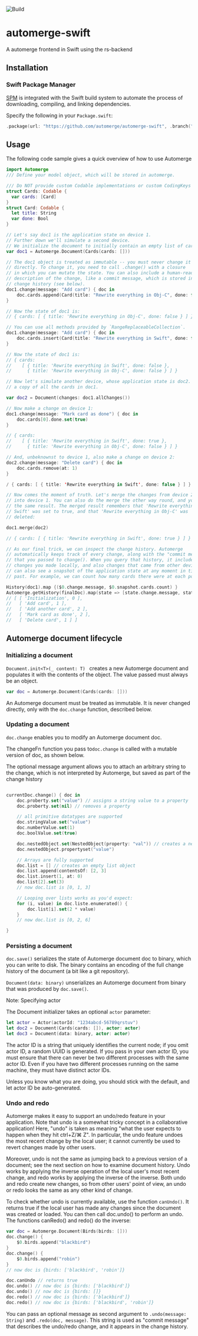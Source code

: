 ![Build](https://github.com/lightsprint09/automerge-swift/workflows/Build/badge.svg?branch=main)
# automerge-swift
A automerge frontend in Swift using the rs-backend

## Installation

### Swift Package Manager

[SPM](https://swift.org/package-manager/) is integrated with the Swift build system to automate the process of downloading, compiling, and linking dependencies.

Specify the following in your `Package.swift`:

```swift
.package(url: "https://github.com/automerge/automerge-swift", .branch("main")),
```

## Usage

The following code sample gives a quick overview of how to use Automerge
```swift
import Automerge
/// Define your model object, which will be stored in automerge.

/// Do NOT provide custom Codable implementations or custom CodingKeys for now 
struct Cards: Codable {
  var cards: [Card]
}
struct Card: Codable {
  let title: String
  var done: Bool
}

// Let's say doc1 is the application state on device 1.
// Further down we'll simulate a second device.
// We initialize the document to initially contain an empty list of cards.
var doc1 = Automerge.Document(Cards(cards: []))

// The doc1 object is treated as immutable -- you must never change it
// directly. To change it, you need to call .change() with a closure
// in which you can mutate the state. You can also include a human-readable
// description of the change, like a commit message, which is stored in the
// change history (see below).
doc1.change(message: "Add card") { doc in 
    doc.cards.append(Card(title: "Rewrite everything in Obj-C", done: false))
}

// Now the state of doc1 is:
// { cards: [ { title: 'Rewrite everything in Obj-C', done: false } ] }

// You can use all methods provided by `RangeReplaceableCollection`.
doc1.change(message: "Add card") { doc in 
    doc.cards.insert(Card(title: "Rewrite everything in Swift", done: false), at: 0)
}

// Now the state of doc1 is:
// { cards:
//    [ { title: 'Rewrite everything in Swift', done: false },
//      { title: 'Rewrite everything in Obj-C', done: false } ] }

// Now let's simulate another device, whose application state is doc2. doc2 has
// a copy of all the cards in doc1.

var doc2 = Document(changes: doc1.allChanges())

// Now make a change on device 1:
doc1.change(message: "Mark card as done") { doc in 
    doc.cards[0].done.set(true)
}

// { cards:
//    [ { title: 'Rewrite everything in Swift', done: true },
//      { title: 'Rewrite everything in Obj-C', done: false } ] }

// And, unbeknownst to device 1, also make a change on device 2:
doc2.change(message: "Delete card") { doc in 
    doc.cards.remove(at: 1)
}

/ { cards: [ { title: 'Rewrite everything in Swift', done: false } ] }

// Now comes the moment of truth. Let's merge the changes from device 2 back
// into device 1. You can also do the merge the other way round, and you'll get
// the same result. The merged result remembers that 'Rewrite everything in
// Swift' was set to true, and that 'Rewrite everything in Obj-C' was
// deleted:

doc1.merge(doc2)

// { cards: [ { title: 'Rewrite everything in Swift', done: true } ] }

// As our final trick, we can inspect the change history. Automerge
// automatically keeps track of every change, along with the "commit message"
// that you passed to change(). When you query that history, it includes both
// changes you made locally, and also changes that came from other devices. You
// can also see a snapshot of the application state at any moment in time in the
// past. For example, we can count how many cards there were at each point:

History(doc1).map {($0.change.message, $0.snapshot.cards.count) }
Automerge.getHistory(finalDoc).map(state => [state.change.message, state.snapshot.cards.length])
// [ [ 'Initialization', 0 ],
//   [ 'Add card', 1 ],
//   [ 'Add another card', 2 ],
//   [ 'Mark card as done', 2 ],
//   [ 'Delete card', 1 ] ]

```

## Automerge document lifecycle

### Initializing a document

`Document.init<T>(_ content: T) ` creates a new Automerge document and populates it with the contents of the object. The value passed must always be an object.

```swift
var doc = Automerge.Document(Cards(cards: []))
```
 
 An Automerge document must be treated as immutable. It is never changed directly, only with the `doc.change` function, described below.

### Updating a document

`doc.change` enables you to modify an Automerge document doc.

 The changeFn function you pass to`doc.change` is called with a mutable version of doc, as shown below.

 The optional message argument allows you to attach an arbitrary string to the change, which is not interpreted by Automerge, but saved as part of the change history

```swift

currentDoc.change() { doc in 
    doc.proberty.set("value") // assigns a string value to a property
    doc.proberty.set(nil) // removes a property

    // all primitive datatypes are supported
    doc.stringValue.set("value")
    doc.numberValue.set(1)
    doc.boolValue.set(true)

    doc.nestedObject.set(NestedObject(property: "val")) // creates a nested object
    doc.nestedObject.propertyset("value")

    // Arrays are fully supported
    doc.list = [] // creates an empty list object
    doc.list.append(contentsOf: [2, 3]
    doc.list.insert(1, at: 0)
    doc.list[2].set(3)
    // now doc.list is [0, 1, 3]

    // Looping over lists works as you'd expect:
    for (i, value) in doc.liste.enumerated() {
        doc.list[i].set(2 * value)
    }
    // now doc.list is [0, 2, 6]

}
```

### Persisting a document

`doc.save()` serializes the state of Automerge document doc to binary, which you can write to disk. The binary contains an encoding of the full change history of the document (a bit like a git repository).

`Document(data: binary)` unserializes an Automerge document from binary that was produced by `doc.save()`.

Note: Specifying actor

The Document initializer takes an optional `actor` parameter:

```swift
let actor = Actor(actorId: "1234abcd-56789qrstuv")
let doc2 = Document(Cards(cards: []), actor: actor)
let doc3 = Document(data: binary, actor: actor)
```

The actor ID is a string that uniquely identifies the current node; if you omit actor ID, a random UUID is generated. If you pass in your own actor ID, you must ensure that there can never be two different processes with the same actor ID. Even if you have two different processes running on the same machine, they must have distinct actor IDs.

Unless you know what you are doing, you should stick with the default, and let actor ID be auto-generated.


### Undo and redo

Automerge makes it easy to support an undo/redo feature in your application. Note that undo is a somewhat tricky concept in a collaborative application! Here, "undo" is taken as meaning "what the user expects to happen when they hit ctrl+Z/⌘ Z". In particular, the undo feature undoes the most recent change by the local user; it cannot currently be used to revert changes made by other users.

Moreover, undo is not the same as jumping back to a previous version of a document; see the next section on how to examine document history. Undo works by applying the inverse operation of the local user's most recent change, and redo works by applying the inverse of the inverse. Both undo and redo create new changes, so from other users' point of view, an undo or redo looks the same as any other kind of change.

To check whether undo is currently available, use the function `canUndo()`. It returns true if the local user has made any changes since the document was created or loaded. You can then call doc.undo() to perform an undo. The functions canRedo() and redo() do the inverse:

```swift
var doc = Automerge.Document(Birds(birds: []))
doc.change() {
    $0.birds.append("blackbird")
}
doc.change() {
    $0.birds.append("robin")
}
// now doc is {birds: ['blackbird', 'robin']}

doc.canUndo // returns true
doc.undo() // now doc is {birds: ['blackbird']}
doc.undo() // now doc is {birds: []}
doc.redo() // now doc is {birds: ['blackbird']}
doc.redo() // now doc is {birds: ['blackbird', 'robin']}
```
You can pass an optional message as second argument to `.undo(message: String)` and `.redo(doc, message)`. This string is used as "commit message" that describes the undo/redo change, and it appears in the change history.
